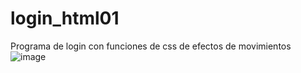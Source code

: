 # login_html01

Programa de login con funciones de css de efectos de movimientos 
![image](https://user-images.githubusercontent.com/83435268/154858837-16075577-40af-44ee-9849-abb53fd38993.png)
